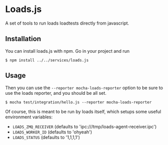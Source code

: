 # Loads.js

A set of tools to run loads loadtests directly from javascript.

## Installation

You can install loads.js with npm. Go in your project and run

```
$ npm install ../../services/loads.js
```

## Usage

Then you can use the `--reporter mocha-loads-reporter` option to be sure to use
the loads reporter, and you should be all set.

    $ mocha test/integration/hello.js --reporter mocha-loads-reporter

Of course, this is meant to be run by loads itself, which setups some
useful environment variables:

* `LOADS_ZMQ_RECEIVER` (defaults to 'ipc:///tmp/loads-agent-receiver.ipc')
* `LOADS_WORKER_ID` (defaults to 'ohyeah')
* `LOADS_STATUS` (defaults to '1,1,1,1')
